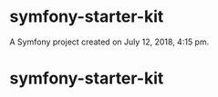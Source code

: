 symfony-starter-kit
===================

A Symfony project created on July 12, 2018, 4:15 pm.
# symfony-starter-kit
